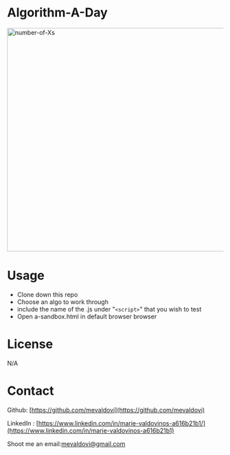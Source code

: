 # Algorithm-A-Day

<img width="521" alt="number-of-Xs" src="https://user-images.githubusercontent.com/83307023/139733049-eb55f962-b591-43df-8e8d-874c4d4afb89.png">


# Usage

- Clone down this repo 
- Choose an algo to work through
- include the name of the .js under "`<script>`" that you wish to test 
- Open a-sandbox.html in default browser browser

# License
N/A

# Contact

Github: [https://github.com/mevaldovi](https://github.com/mevaldovi)

LinkedIn : [https://www.linkedin.com/in/marie-valdovinos-a616b21b1/](https://www.linkedin.com/in/marie-valdovinos-a616b21b1)


Shoot me an email:[mevaldovi@gmail.com](mailto:mevaldovi@gmail.com)



